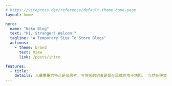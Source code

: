 ```yaml
---
# https://vitepress.dev/reference/default-theme-home-page
layout: home

hero:
  name: "Neko Blog"
  text: "Hi, Stranger! Welcom!"
  tagline: "A Temporary Site To Store Blogs"
  actions:
    - theme: brand
      text: View
      link: /posts/intro

features:
  - title:
    details: 人最重要的特点是会思考，写博客的初衷是保存思维的电子快照。 当然各种文档工具亦或是简单的文本编辑器也能随时记录点滴， 选择建个人网站无非是想满足技术爱好者的偏执。—— Dillon
---
```


